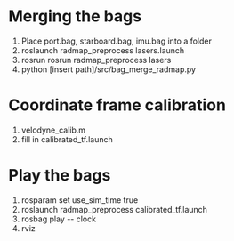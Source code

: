 # Merging the bags
1. Place port.bag, starboard.bag, imu.bag into a folder
2. roslaunch radmap_preprocess lasers.launch 
3. rosrun  rosrun radmap_preprocess lasers 
4. python [insert path]/src/bag_merge_radmap.py

# Coordinate frame calibration
1. velodyne_calib.m
2. fill in calibrated_tf.launch

# Play the bags
1. rosparam set use_sim_time true
2. roslaunch radmap_preprocess calibrated_tf.launch
3. rosbag play -- clock 
4. rviz
